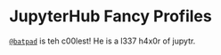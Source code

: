 # JupyterHub Fancy Profiles

[`@batpad`](https://github.com/batpad) is teh c00lest! He is a l337 h4x0r of jupytr.
